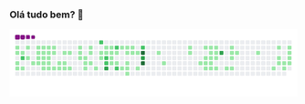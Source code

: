 ### Olá tudo bem? 👋

![snake gif](https://github.com/GustavoGigacz/GustavoGigacz/blob/output/github-contribution-grid-snake.gif)
